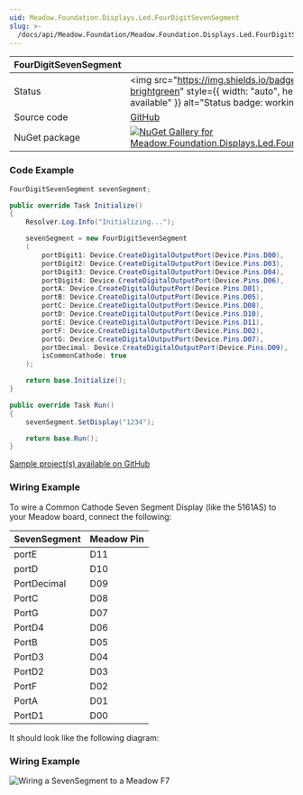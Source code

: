 ```yaml
---
uid: Meadow.Foundation.Displays.Led.FourDigitSevenSegment
slug: >-
  /docs/api/Meadow.Foundation/Meadow.Foundation.Displays.Led.FourDigitSevenSegment
---
```


| FourDigitSevenSegment | |
|--------|--------|
| Status | <img src="https://img.shields.io/badge/Working-brightgreen" style={{ width: "auto", height: "-webkit-fill-available" }} alt="Status badge: working" /> |
| Source code | [GitHub](https://github.com/WildernessLabs/Meadow.Foundation/tree/main/Source/Meadow.Foundation.Peripherals/Displays.Led.FourDigitSevenSegment) |
| NuGet package | <a href="https://www.nuget.org/packages/Meadow.Foundation.Displays.Led.FourDigitSevenSegment/" target="_blank"><img src="https://img.shields.io/nuget/v/Meadow.Foundation.Displays.Led.FourDigitSevenSegment.svg?label=Meadow.Foundation.Displays.Led.FourDigitSevenSegment" alt="NuGet Gallery for Meadow.Foundation.Displays.Led.FourDigitSevenSegment" /></a> |

### Code Example

```csharp
FourDigitSevenSegment sevenSegment;

public override Task Initialize()
{
    Resolver.Log.Info("Initializing...");

    sevenSegment = new FourDigitSevenSegment
    (
        portDigit1: Device.CreateDigitalOutputPort(Device.Pins.D00),
        portDigit2: Device.CreateDigitalOutputPort(Device.Pins.D03),
        portDigit3: Device.CreateDigitalOutputPort(Device.Pins.D04),
        portDigit4: Device.CreateDigitalOutputPort(Device.Pins.D06),
        portA: Device.CreateDigitalOutputPort(Device.Pins.D01),
        portB: Device.CreateDigitalOutputPort(Device.Pins.D05),
        portC: Device.CreateDigitalOutputPort(Device.Pins.D08),
        portD: Device.CreateDigitalOutputPort(Device.Pins.D10),
        portE: Device.CreateDigitalOutputPort(Device.Pins.D11),
        portF: Device.CreateDigitalOutputPort(Device.Pins.D02),
        portG: Device.CreateDigitalOutputPort(Device.Pins.D07),
        portDecimal: Device.CreateDigitalOutputPort(Device.Pins.D09),
        isCommonCathode: true
    );

    return base.Initialize();
}

public override Task Run()
{
    sevenSegment.SetDisplay("1234");

    return base.Run();
}

```

[Sample project(s) available on GitHub](https://github.com/WildernessLabs/Meadow.Foundation/tree/main/Source/Meadow.Foundation.Peripherals/Displays.Led.FourDigitSevenSegment/Samples/FourDigitSevenSegment_Sample)

### Wiring Example

To wire a Common Cathode Seven Segment Display (like the 5161AS) to your Meadow board, connect the following:

| SevenSegment   | Meadow Pin |
|----------------|------------|
| portE          | D11        |
| portD          | D10        |
| PortDecimal    | D09        |
| PortC          | D08        |
| PortG          | D07        |
| PortD4         | D06        |
| PortB          | D05        |
| PortD3         | D04        |
| PortD2         | D03        |
| PortF          | D02        |
| PortA          | D01        |
| PortD1         | D00        |

It should look like the following diagram:

### Wiring Example

![Wiring a SevenSegment to a Meadow F7](/API_Assets/Meadow.Foundation.Displays.Led.FourDigitSevenSegment/FourDigitSevenSegment_Fritzing.png)
